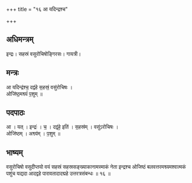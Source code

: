 +++
title = "१६ आ यदिन्द्रश्च"

+++
## अधिमन्त्रम्
इन्द्रः। सहस्रं वसुरोचिषोङ्गिरसः। गायत्री।

## मन्त्रः
आ यदिन्द्र॑श्च॒ दद्व॑हे स॒हस्रं॒ वसु॑रोचिषः ।  
ओजि॑ष्ठ॒मश्व्यं॑ प॒शुम् ॥

## पदपाठः
आ । यत् । इन्द्रः॑ । च॒ । दद्व॑हे॒ इति॑ । स॒हस्र॑म् । वसु॑ऽरोचिषः ।  
ओजि॑ष्ठम् । अश्व्य॑म् । प॒शुम् ॥

## भाष्यम्
वसुरोचिषो वसुदीप्तयो वयं सहस्रं सहस्रसङ्ख्याकानामस्माकं नेता इन्द्रश्च ओजिष्ठं बलवत्तरमश्व्यमश्वात्मकं पशुंच यद्यदा आदद्वहे पारावतादादद्महे उत्तरत्रसंबन्धः ॥ १६ ॥